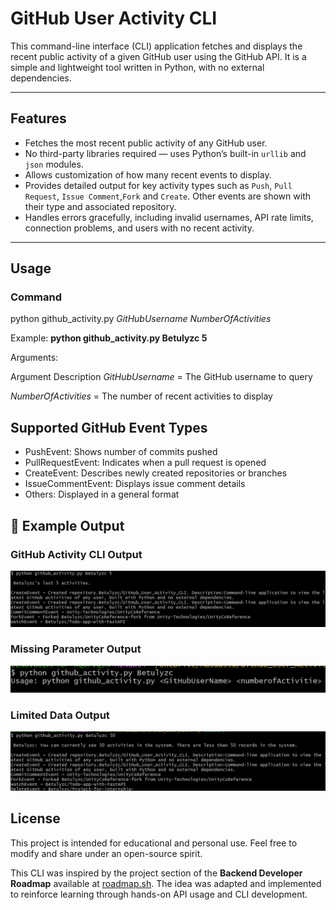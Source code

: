 # GitHub User Activity CLI
This command-line interface (CLI) application fetches and displays the recent public activity of a given GitHub user using the GitHub API. It is a simple and lightweight tool written in Python, with no external dependencies.

---

##  Features
- Fetches the most recent public activity of any GitHub user.
- No third-party libraries required — uses Python’s built-in `urllib` and `json` modules.
- Allows customization of how many recent events to display.
- Provides detailed output for key activity types such as `Push`, `Pull Request`, `Issue Comment`,`Fork` and `Create`. Other events are shown with their type and associated repository.
- Handles errors gracefully, including invalid usernames, API rate limits, connection problems, and users with no recent activity.

---

## Usage

###  Command

python github_activity.py  *GitHubUsername* *NumberOfActivities*

Example: **python github_activity.py Betulyzc 5**

Arguments:

Argument	            Description
*GitHubUsername* = The GitHub username to query

*NumberOfActivities* = The number of recent activities to display

## Supported GitHub Event Types

- PushEvent: Shows number of commits pushed
- PullRequestEvent: Indicates when a pull request is opened
- CreateEvent: Describes newly created repositories or branches
- IssueCommentEvent: Displays issue comment details
- Others: Displayed in a general format


## 📸 Example Output


### GitHub Activity CLI Output
![GitHub Activity CLI Output](Screenshots/SS1.jpg)

### Missing Parameter Output
![Missing Parameter Output](Screenshots/SS2.jpg)

### Limited Data Output
![Limited Data Output](Screenshots/SS3.jpg)


## License

This project is intended for educational and personal use. Feel free to modify and share under an open-source spirit.

This CLI was inspired by the project section of the **Backend Developer Roadmap** available at [roadmap.sh](https://roadmap.sh/backend). The idea was adapted and implemented to reinforce learning through hands-on API usage and CLI development.

